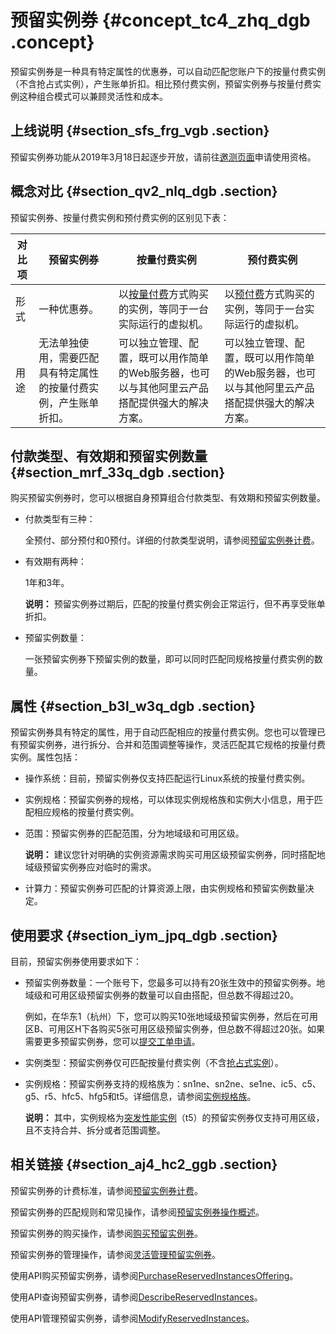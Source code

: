 # 预留实例券 {#concept_tc4_zhq_dgb .concept}

预留实例券是一种具有特定属性的优惠券，可以自动匹配您账户下的按量付费实例（不含抢占式实例），产生账单折扣。相比预付费实例，预留实例券与按量付费实例这种组合模式可以兼顾灵活性和成本。

## 上线说明 {#section_sfs_frg_vgb .section}

预留实例券功能从2019年3月18日起逐步开放，请前往[邀测页面](https://page.aliyun.com/form/act1332760345/index.htm)申请使用资格。

## 概念对比 {#section_qv2_nlq_dgb .section}

预留实例券、按量付费实例和预付费实例的区别见下表：

|对比项|预留实例券|按量付费实例|预付费实例|
|---|-----|------|-----|
|形式|一种优惠券。|以[按量付费](../../../../../cn.zh-CN/产品定价/按量付费.md#)方式购买的实例，等同于一台实际运行的虚拟机。|以[预付费](../../../../../cn.zh-CN/产品定价/预付费（包年包月）.md#)方式购买的实例，等同于一台实际运行的虚拟机。|
|用途|无法单独使用，需要匹配具有特定属性的按量付费实例，产生账单折扣。|可以独立管理、配置，既可以用作简单的Web服务器，也可以与其他阿里云产品搭配提供强大的解决方案。|可以独立管理、配置，既可以用作简单的Web服务器，也可以与其他阿里云产品搭配提供强大的解决方案。|

## 付款类型、有效期和预留实例数量 {#section_mrf_33q_dgb .section}

购买预留实例券时，您可以根据自身预算组合付款类型、有效期和预留实例数量。

-   付款类型有三种：

    全预付、部分预付和0预付。详细的付款类型说明，请参阅[预留实例券计费](../../../../../cn.zh-CN/实例/实例购买方式/预留实例券/预留实例券计费.md#)。

-   有效期有两种：

    1年和3年。

    **说明：** 预留实例券过期后，匹配的按量付费实例会正常运行，但不再享受账单折扣。

-   预留实例数量：

    一张预留实例券下预留实例的数量，即可以同时匹配同规格按量付费实例的数量。


## 属性 {#section_b3l_w3q_dgb .section}

预留实例券具有特定的属性，用于自动匹配相应的按量付费实例。您也可以管理已有预留实例券，进行拆分、合并和范围调整等操作，灵活匹配其它规格的按量付费实例。属性包括：

-   操作系统：目前，预留实例券仅支持匹配运行Linux系统的按量付费实例。
-   实例规格：预留实例券的规格，可以体现实例规格族和实例大小信息，用于匹配相应规格的按量付费实例。
-   范围：预留实例券的匹配范围，分为地域级和可用区级。

    **说明：** 建议您针对明确的实例资源需求购买可用区级预留实例券，同时搭配地域级预留实例券应对临时的需求。

-   计算力：预留实例券可匹配的计算资源上限，由实例规格和预留实例数量决定。

## 使用要求 {#section_iym_jpq_dgb .section}

目前，预留实例券使用要求如下：

-   预留实例券数量：一个账号下，您最多可以持有20张生效中的预留实例券。地域级和可用区级预留实例券的数量可以自由搭配，但总数不得超过20。

    例如，在华东1（杭州）下，您可以购买10张地域级预留实例券，然后在可用区B、可用区H下各购买5张可用区级预留实例券，但总数不得超过20张。如果需要更多预留实例券，您可以[提交工单申请](https://selfservice.console.aliyun.com/ticket/createIndex)。

-   实例类型：预留实例券仅可匹配按量付费实例（不含[抢占式实例](../../../../../cn.zh-CN/实例/实例购买方式/抢占式实例/什么是抢占式实例.md#)）。
-   实例规格：预留实例券支持的规格族为：sn1ne、sn2ne、se1ne、ic5、c5、g5、r5、hfc5、hfg5和t5。详细信息，请参阅[实例规格族](cn.zh-CN/实例/实例规格族/实例规格族汇总.md#)。

    **说明：** 其中，实例规格为[突发性能实例](../../../../../cn.zh-CN/实例/实例规格族/突发型/什么是t5突发性能实例.md#)（t5）的预留实例券仅支持可用区级，且不支持合并、拆分或者范围调整。


## 相关链接 {#section_aj4_hc2_ggb .section}

预留实例券的计费标准，请参阅[预留实例券计费](../../../../../cn.zh-CN/实例/实例购买方式/预留实例券/预留实例券计费.md#)。

预留实例券的匹配规则和常见操作，请参阅[预留实例券操作概述](../../../../../cn.zh-CN/实例/实例购买方式/预留实例券/预留实例券操作概述.md#)。

预留实例券的购买操作，请参阅[购买预留实例券](cn.zh-CN/实例/实例购买方式/预留实例券/购买预留实例券.md#)。

预留实例券的管理操作，请参阅[灵活管理预留实例券](cn.zh-CN/实例/实例购买方式/预留实例券/灵活管理预留实例券.md#)。

使用API购买预留实例券，请参阅[PurchaseReservedInstancesOffering](cn.zh-CN/API参考/预留实例券/PurchaseReservedInstancesOffering.md#)。

使用API查询预留实例券，请参阅[DescribeReservedInstances](cn.zh-CN/API参考/预留实例券/DescribeReservedInstances.md#)。

使用API管理预留实例券，请参阅[ModifyReservedInstances](cn.zh-CN/API参考/预留实例券/ModifyReservedInstances.md#)。

